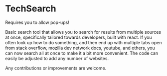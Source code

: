 <h1>TechSearch</h1>

Requires you to allow pop-ups!

Basic search tool that allows you to search for results from multiple sources at once, specifically tailored towards developers, built with react. If you often look up how to do something, and then end up with multiple tabs open from stack overflow, mozilla dev network docs, youtube, and others, you can now search all at once to make it a bit more convenient. The code can easily be adjusted to add any number of websites.

Any contributions or improvements are welcome.

